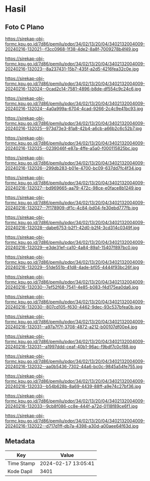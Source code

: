 # Hasil

## Foto C Plano

https://sirekap-obj-formc.kpu.go.id/7d86/pemilu/pdpr/34/02/13/20/04/3402132004009-20240216-132021--f3cc0968-1f38-4de2-8a8f-7009278b4f49.jpg

https://sirekap-obj-formc.kpu.go.id/7d86/pemilu/pdpr/34/02/13/20/04/3402132004009-20240216-132023--8a237431-15b7-435f-a2d5-4216fea32c0e.jpg

https://sirekap-obj-formc.kpu.go.id/7d86/pemilu/pdpr/34/02/13/20/04/3402132004009-20240216-132024--0cad2c14-7581-4896-b8de-df554c9c24c6.jpg

https://sirekap-obj-formc.kpu.go.id/7d86/pemilu/pdpr/34/02/13/20/04/3402132004009-20240216-132024--4a0a999a-6704-4cad-9266-2c4c9e41bc93.jpg

https://sirekap-obj-formc.kpu.go.id/7d86/pemilu/pdpr/34/02/13/20/04/3402132004009-20240216-132025--973d73e3-81a8-42b4-a6cb-a66b2c6c52b7.jpg

https://sirekap-obj-formc.kpu.go.id/7d86/pemilu/pdpr/34/02/13/20/04/3402132004009-20240216-132025--0239046f-e87a-4ffe-a5a0-f000115825bc.jpg

https://sirekap-obj-formc.kpu.go.id/7d86/pemilu/pdpr/34/02/13/20/04/3402132004009-20240216-132026--299db283-b01e-4700-bc09-637dd7fc4f34.jpg

https://sirekap-obj-formc.kpu.go.id/7d86/pemilu/pdpr/34/02/13/20/04/3402132004009-20240216-132027--bd969665-aa79-472c-98ce-e0face8b1249.jpg

https://sirekap-obj-formc.kpu.go.id/7d86/pemilu/pdpr/34/02/13/20/04/3402132004009-20240216-132027--7f178909-df1c-4c84-bd04-fe30ebd777fb.jpg

https://sirekap-obj-formc.kpu.go.id/7d86/pemilu/pdpr/34/02/13/20/04/3402132004009-20240216-132028--dabe6753-b2f1-42d0-b2f4-3cd314c0349f.jpg

https://sirekap-obj-formc.kpu.go.id/7d86/pemilu/pdpr/34/02/13/20/04/3402132004009-20240216-132029--e3de31ef-ca10-4a84-89a1-15407f897bc0.jpg

https://sirekap-obj-formc.kpu.go.id/7d86/pemilu/pdpr/34/02/13/20/04/3402132004009-20240216-132029--51de551b-41d8-4ade-bf05-4444f93bc26f.jpg

https://sirekap-obj-formc.kpu.go.id/7d86/pemilu/pdpr/34/02/13/20/04/3402132004009-20240216-132030--7ef52f68-7541-4e85-b083-f4d175ea0da6.jpg

https://sirekap-obj-formc.kpu.go.id/7d86/pemilu/pdpr/34/02/13/20/04/3402132004009-20240216-132030--807cd105-f630-4462-9dec-93c537bfea0b.jpg

https://sirekap-obj-formc.kpu.go.id/7d86/pemilu/pdpr/34/02/13/20/04/3402132004009-20240216-132031--a97a7f7f-3708-4872-a212-b00107df00e4.jpg

https://sirekap-obj-formc.kpu.go.id/7d86/pemilu/pdpr/34/02/13/20/04/3402132004009-20240216-132031--a1997ddd-ceaf-40b1-96ac-f9bdf7c0cf88.jpg

https://sirekap-obj-formc.kpu.go.id/7d86/pemilu/pdpr/34/02/13/20/04/3402132004009-20240216-132032--aa0b5436-7302-44a6-bc0c-9845a54fe755.jpg

https://sirekap-obj-formc.kpu.go.id/7d86/pemilu/pdpr/34/02/13/20/04/3402132004009-20240216-132033--b54b628b-8a69-4439-88ff-a9e74c27bf36.jpg

https://sirekap-obj-formc.kpu.go.id/7d86/pemilu/pdpr/34/02/13/20/04/3402132004009-20240216-132033--9cb8f086-cc8e-444f-a72d-0118f89ce6f1.jpg

https://sirekap-obj-formc.kpu.go.id/7d86/pemilu/pdpr/34/02/13/20/04/3402132004009-20240216-132022--d717d1ff-db7a-4398-a30d-a00aee64f63d.jpg


## Metadata

| Key        | Value               |
| ---------- | ------------------- |
| Time Stamp | 2024-02-17 13:05:41 |
| Kode Dapil | 3401                |



